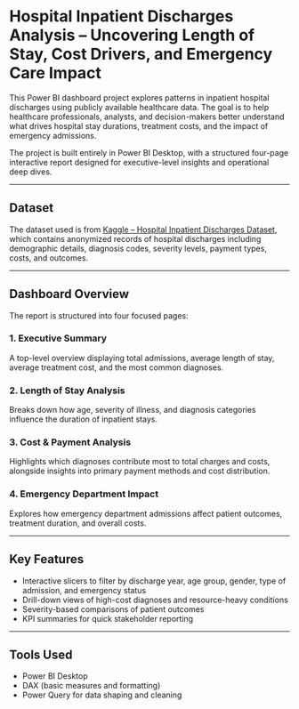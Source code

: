 # Hospital Inpatient Discharges Analysis – Uncovering Length of Stay, Cost Drivers, and Emergency Care Impact

This Power BI dashboard project explores patterns in inpatient hospital discharges using publicly available healthcare data. The goal is to help healthcare professionals, analysts, and decision-makers better understand what drives hospital stay durations, treatment costs, and the impact of emergency admissions.

The project is built entirely in Power BI Desktop, with a structured four-page interactive report designed for executive-level insights and operational deep dives.

---

## Dataset

The dataset used is from [Kaggle – Hospital Inpatient Discharges Dataset](https://www.kaggle.com/datasets/bhautikmangukiya12/hospital-inpatient-discharges-dataset), which contains anonymized records of hospital discharges including demographic details, diagnosis codes, severity levels, payment types, costs, and outcomes.

---

## Dashboard Overview

The report is structured into four focused pages:

### 1. Executive Summary
A top-level overview displaying total admissions, average length of stay, average treatment cost, and the most common diagnoses.

### 2. Length of Stay Analysis
Breaks down how age, severity of illness, and diagnosis categories influence the duration of inpatient stays.

### 3. Cost & Payment Analysis
Highlights which diagnoses contribute most to total charges and costs, alongside insights into primary payment methods and cost distribution.

### 4. Emergency Department Impact
Explores how emergency department admissions affect patient outcomes, treatment duration, and overall costs.

---

## Key Features

- Interactive slicers to filter by discharge year, age group, gender, type of admission, and emergency status
- Drill-down views of high-cost diagnoses and resource-heavy conditions
- Severity-based comparisons of patient outcomes
- KPI summaries for quick stakeholder reporting

---

## Tools Used

- Power BI Desktop
- DAX (basic measures and formatting)
- Power Query for data shaping and cleaning
